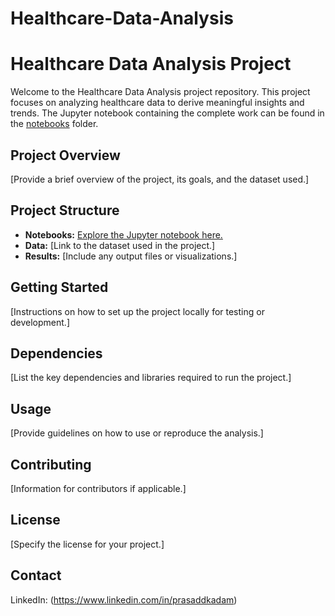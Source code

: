 # Healthcare-Data-Analysis

# Healthcare Data Analysis Project

Welcome to the Healthcare Data Analysis project repository. This project focuses on analyzing healthcare data to derive meaningful insights and trends. The Jupyter notebook containing the complete work can be found in the [notebooks](./notebooks/) folder.

## Project Overview

[Provide a brief overview of the project, its goals, and the dataset used.]

## Project Structure

- **Notebooks:** [Explore the Jupyter notebook here.](./notebooks/YourNotebookName.ipynb)
- **Data:** [Link to the dataset used in the project.]
- **Results:** [Include any output files or visualizations.]

## Getting Started

[Instructions on how to set up the project locally for testing or development.]

## Dependencies

[List the key dependencies and libraries required to run the project.]

## Usage

[Provide guidelines on how to use or reproduce the analysis.]

## Contributing

[Information for contributors if applicable.]

## License

[Specify the license for your project.]

## Contact
LinkedIn: (https://www.linkedin.com/in/prasaddkadam)

